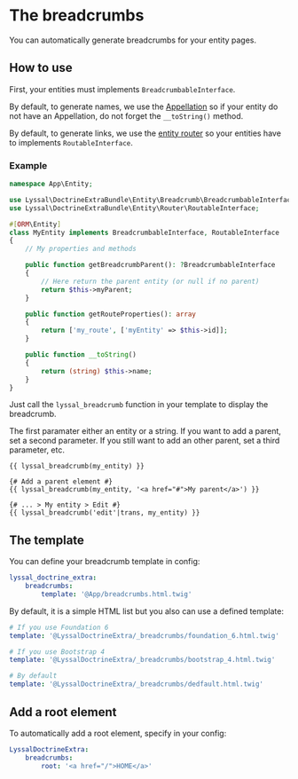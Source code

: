 # The breadcrumbs

You can automatically generate breadcrumbs for your entity pages.

## How to use

First, your entities must implements `BreadcrumbableInterface`.

By default, to generate names, we use the [Appellation](doc/Appellation.md) so if your entity do not have an Appellation, do not forget the `__toString()` method.

By default, to generate links, we use the [entity router](EntityRouter.md) so your entities have to implements `RoutableInterface`.

### Example

```php
namespace App\Entity;

use Lyssal\DoctrineExtraBundle\Entity\Breadcrumb\BreadcrumbableInterface;
use Lyssal\DoctrineExtraBundle\Entity\Router\RoutableInterface;

#[ORM\Entity]
class MyEntity implements BreadcrumbableInterface, RoutableInterface
{
    // My properties and methods

    public function getBreadcrumbParent(): ?BreadcrumbableInterface
    {
        // Here return the parent entity (or null if no parent)
        return $this->myParent;
    }

    public function getRouteProperties(): array
    {
        return ['my_route', ['myEntity' => $this->id]];
    }

    public function __toString()
    {
        return (string) $this->name;
    }
}
```

Just call the `lyssal_breadcrumb` function in your template to display the breadcrumb.

The first paramater either an entity or a string.
If you want to add a parent, set a second parameter.
If you still want to add an other parent, set a third parameter, etc.

```twig
{{ lyssal_breadcrumb(my_entity) }}

{# Add a parent element #}
{{ lyssal_breadcrumb(my_entity, '<a href="#">My parent</a>') }}

{# ... > My entity > Edit #}
{{ lyssal_breadcrumb('edit'|trans, my_entity) }}
```

## The template

You can define your breadcrumb template in config:

```yaml
lyssal_doctrine_extra:
    breadcrumbs:
        template: '@App/breadcrumbs.html.twig'
```

By default, it is a simple HTML list but you also can use a defined template:

```yaml
# If you use Foundation 6
template: '@LyssalDoctrineExtra/_breadcrumbs/foundation_6.html.twig'

# If you use Bootstrap 4
template: '@LyssalDoctrineExtra/_breadcrumbs/bootstrap_4.html.twig'

# By default
template: '@LyssalDoctrineExtra/_breadcrumbs/dedfault.html.twig'
```

## Add a root element

To automatically add a root element, specify in your config:

```yaml
LyssalDoctrineExtra:
    breadcrumbs:
        root: '<a href="/">HOME</a>'
```
